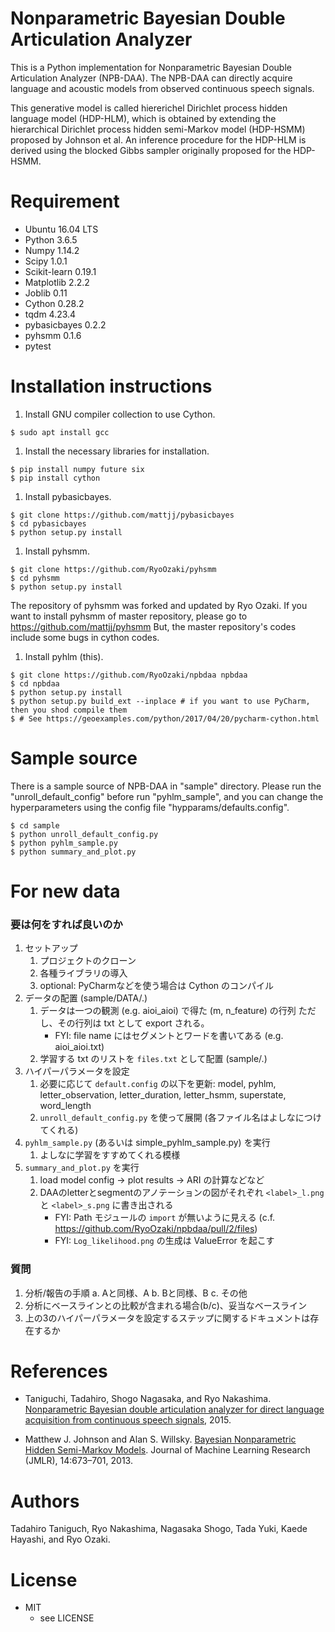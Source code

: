# Nonparametric Bayesian Double Articulation Analyzer

This is a Python implementation for Nonparametric Bayesian Double Articulation Analyzer (NPB-DAA).
The NPB-DAA can directly acquire language and acoustic models from observed continuous speech signals.

This generative model is called hiererichel Dirichlet process hidden language model (HDP-HLM), which is obtained by extending the hierarchical Dirichlet process hidden semi-Markov model (HDP-HSMM) proposed by Johnson et al.
An inference procedure for the HDP-HLM is derived using the blocked Gibbs sampler originally proposed for the HDP-HSMM.

# Requirement

+ Ubuntu 16.04 LTS
+ Python 3.6.5
+ Numpy 1.14.2
+ Scipy 1.0.1
+ Scikit-learn 0.19.1
+ Matplotlib 2.2.2
+ Joblib 0.11
+ Cython 0.28.2
+ tqdm 4.23.4
+ pybasicbayes 0.2.2
+ pyhsmm 0.1.6
+ pytest

# Installation instructions
1. Install GNU compiler collection to use Cython.
```
$ sudo apt install gcc
```
1. Install the necessary libraries for installation.
```
$ pip install numpy future six
$ pip install cython
```
1. Install pybasicbayes.
```
$ git clone https://github.com/mattjj/pybasicbayes
$ cd pybasicbayes
$ python setup.py install
```
1. Install pyhsmm.
```
$ git clone https://github.com/RyoOzaki/pyhsmm
$ cd pyhsmm
$ python setup.py install
```
The repository of pyhsmm was forked and updated by Ryo Ozaki.
If you want to install pyhsmm of master repository, please go to https://github.com/mattjj/pyhsmm
But, the master repository's codes include some bugs in cython codes.
1. Install pyhlm (this).
```
$ git clone https://github.com/RyoOzaki/npbdaa npbdaa
$ cd npbdaa
$ python setup.py install
$ python setup.py build_ext --inplace # if you want to use PyCharm, then you shod compile them
$ # See https://geoexamples.com/python/2017/04/20/pycharm-cython.html
```

# Sample source
There is a sample source of NPB-DAA in "sample" directory.
Please run the "unroll_default_config" before run "pyhlm_sample", and you can change the hyperparameters using the config file "hypparams/defaults.config".
```
$ cd sample
$ python unroll_default_config.py
$ python pyhlm_sample.py
$ python summary_and_plot.py
```

# For new data

### 要は何をすれば良いのか

1. セットアップ
    1. プロジェクトのクローン
    1. 各種ライブラリの導入
    1. optional: PyCharmなどを使う場合は Cython のコンパイル
2. データの配置 (sample/DATA/.)
    1. データは一つの観測 (e.g. aioi_aioi) で得た (m, n_feature) の行列
       ただし、その行列は txt として export される。
        * FYI: file name にはセグメントとワードを書いてある (e.g. aioi_aioi.txt)
    1. 学習する txt のリストを `files.txt` として配置 (sample/.)
3. ハイパーパラメータを設定
    1. 必要に応じて `default.config` の以下を更新:
       model, pyhlm, letter_observation, letter_duration, letter_hsmm, superstate, word_length
    1. `unroll_default_config.py` を使って展開 (各ファイル名はよしなにつけてくれる)
4. `pyhlm_sample.py` (あるいは simple_pyhlm_sample.py) を実行
    1. よしなに学習をすすめてくれる模様
5. `summary_and_plot.py` を実行
    1. load model config -> plot results -> ARI の計算などなど
    1. DAAのletterとsegmentのアノテーションの図がそれぞれ `<label>_l.png` と `<label>_s.png` に書き出される
        * FYI: Path モジュールの `import` が無いように見える (c.f. https://github.com/RyoOzaki/npbdaa/pull/2/files)
        * FYI: `Log_likelihood.png` の生成は ValueError を起こす

### 質問

1. 分析/報告の手順
    a. Aと同様、A
    b. Bと同様、B
    c. その他
1. 分析にベースラインとの比較が含まれる場合(b/c)、妥当なベースライン
1. 上の3のハイパーパラメータを設定するステップに関するドキュメントは存在するか

# References
+ Taniguchi, Tadahiro, Shogo Nagasaka, and Ryo Nakashima. [Nonparametric Bayesian double articulation analyzer for direct language acquisition from continuous speech signals](http://ieeexplore.ieee.org/document/7456220/?arnumber=7456220), 2015.

+ Matthew J. Johnson and Alan S. Willsky. [Bayesian Nonparametric Hidden Semi-Markov Models](http://www.jmlr.org/papers/volume14/johnson13a/johnson13a.pdf). Journal of Machine Learning Research (JMLR), 14:673–701, 2013.

# Authors
Tadahiro Taniguch, Ryo Nakashima, Nagasaka Shogo, Tada Yuki, Kaede Hayashi, and Ryo Ozaki.

# License
+ MIT
  + see LICENSE
